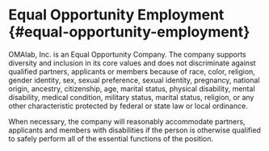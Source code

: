 # Equal Opportunity Employment {#equal-opportunity-employment}

OMAlab, Inc. is an Equal Opportunity Company. The company supports diversity and inclusion in its core values and does not discriminate against qualified partners, applicants or members because of race, color, religion, gender identity, sex, sexual preference, sexual identity, pregnancy, national origin, ancestry, citizenship, age, marital status, physical disability, mental disability, medical condition, military status, marital status, religion, or any other characteristic protected by federal or state law or local ordinance.

When necessary, the company will reasonably accommodate partners, applicants and members with disabilities if the person is otherwise qualified to safely perform all of the essential functions of the position.

